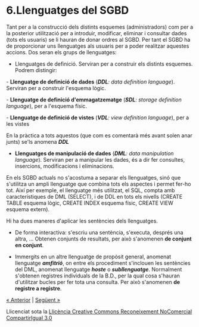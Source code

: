 # **6.Llenguatges del  SGBD**
Tant per a la construcció dels distints esquemes (administradors) com per a la posterior utilització per a introduir, modificar, eliminar i consultar dades (tots els usuaris) se li hauran de donar ordres al SGBD. Per tant el SGBD ha de proporcionar uns llenguatges als usuaris per a poder realitzar aquestes accions. Dos seran els grups de llenguatges: 

- Llenguatges de definició. Serviran per a construir els distints esquemes. Podrem distingir:

\- **Llenguatge de definició de dades** (***DDL**: data definition language*). Serviran per a construir l'esquema lògic. 

\- **Llenguatge de definició d'emmagatzematge** (***SDL**: storage definition language*), per a l'esquema físic. 

\- **Llenguatge de definició de vistes** (***VDL**: view definition language*), per a les vistes 

En la pràctica a tots aquestos (que com es comentarà més avant solen anar junts) se'ls anomena ***DDL***



- **Llenguatges de manipulació de dades** (***DML**: data manipulation language*). Serviran per a manipular les dades, és a dir fer consultes, insercions, modificacions i eliminacions.

En els SGBD actuals no s'acostuma a separar els llenguatges, sinó que s'utilitza un ampli llenguatge que combina tots els aspectes i permet fer-ho tot. Així per exemple, el llenguatge més utilitzat, el SQL, compta amb característiques de DML (SELECT), i de DDL en tots els nivells (CREATE TABLE esquema lògic, CREATE INDEX esquema físic, CREATE VIEW esquema extern). 

Hi ha dues maneres d'aplicar les sentències dels llenguatges. 

- De forma interactiva: s'escriu una sentència, s'executa, després una altra, ... Obtenen conjunts de resultats, per això s'anomenen **de conjunt en conjunt**.

- Immergits en un altre llenguatge de propòsit general, anomenat llenguatge ***amfitrió***, on entre els procediment s'inclouen les sentències del DML, anomenat llenguatge ***hoste*** o ***subllenguatge***. Normalment s'obtenen registres individuals de la B.D., per la qual cosa s'hauran d'utilitzar bucles per fer tota una consulta. Per això s'anomenen **de registre a registre**.

[« Anterior](5_arquitectura_a_3_nivells.md) | [Següent »](7_classificacions_dels_sgbd.md)

Llicenciat sota la [Llicència Creative Commons Reconeixement NoComercial CompartirIgual 3.0](http://creativecommons.org/licenses/by-nc-sa/3.0/)
